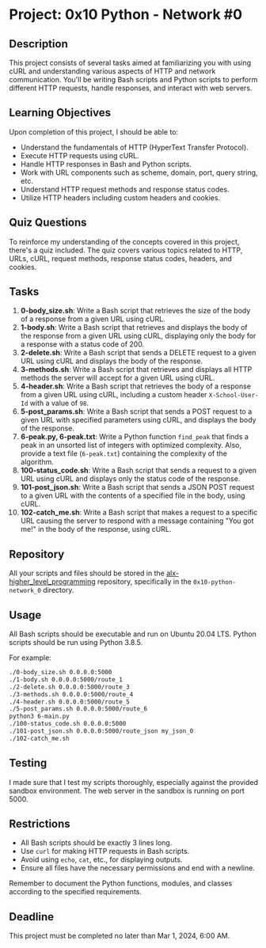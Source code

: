 # Project: 0x10 Python - Network #0

## Description

This project consists of several tasks aimed at familiarizing you with using cURL and understanding various aspects of HTTP and network communication. You'll be writing Bash scripts and Python scripts to perform different HTTP requests, handle responses, and interact with web servers.

## Learning Objectives

Upon completion of this project, I should be able to:

- Understand the fundamentals of HTTP (HyperText Transfer Protocol).
- Execute HTTP requests using cURL.
- Handle HTTP responses in Bash and Python scripts.
- Work with URL components such as scheme, domain, port, query string, etc.
- Understand HTTP request methods and response status codes.
- Utilize HTTP headers including custom headers and cookies.

## Quiz Questions

To reinforce my understanding of the concepts covered in this project, there's a quiz included. The quiz covers various topics related to HTTP, URLs, cURL, request methods, response status codes, headers, and cookies.

## Tasks

1. **0-body_size.sh**: Write a Bash script that retrieves the size of the body of a response from a given URL using cURL.
2. **1-body.sh**: Write a Bash script that retrieves and displays the body of the response from a given URL using cURL, displaying only the body for a response with a status code of 200.
3. **2-delete.sh**: Write a Bash script that sends a DELETE request to a given URL using cURL and displays the body of the response.
4. **3-methods.sh**: Write a Bash script that retrieves and displays all HTTP methods the server will accept for a given URL using cURL.
5. **4-header.sh**: Write a Bash script that retrieves the body of a response from a given URL using cURL, including a custom header `X-School-User-Id` with a value of `98`.
6. **5-post_params.sh**: Write a Bash script that sends a POST request to a given URL with specified parameters using cURL, and displays the body of the response.
7. **6-peak.py, 6-peak.txt**: Write a Python function `find_peak` that finds a peak in an unsorted list of integers with optimized complexity. Also, provide a text file (`6-peak.txt`) containing the complexity of the algorithm.
8. **100-status_code.sh**: Write a Bash script that sends a request to a given URL using cURL and displays only the status code of the response.
9. **101-post_json.sh**: Write a Bash script that sends a JSON POST request to a given URL with the contents of a specified file in the body, using cURL.
10. **102-catch_me.sh**: Write a Bash script that makes a request to a specific URL causing the server to respond with a message containing "You got me!" in the body of the response, using cURL.

## Repository

All your scripts and files should be stored in the [alx-higher_level_programming](https://github.com/waltertaya/alx-higher_level_programming) repository, specifically in the `0x10-python-network_0` directory.

## Usage

All Bash scripts should be executable and run on Ubuntu 20.04 LTS. Python scripts should be run using Python 3.8.5.

For example:

```Bash
./0-body_size.sh 0.0.0.0:5000
./1-body.sh 0.0.0.0:5000/route_1
./2-delete.sh 0.0.0.0:5000/route_3
./3-methods.sh 0.0.0.0:5000/route_4
./4-header.sh 0.0.0.0:5000/route_5
./5-post_params.sh 0.0.0.0:5000/route_6
python3 6-main.py
./100-status_code.sh 0.0.0.0:5000
./101-post_json.sh 0.0.0.0:5000/route_json my_json_0
./102-catch_me.sh
```

## Testing

I made sure that I test my scripts thoroughly, especially against the provided sandbox environment. The web server in the sandbox is running on port 5000.

## Restrictions

- All Bash scripts should be exactly 3 lines long.
- Use `curl` for making HTTP requests in Bash scripts.
- Avoid using `echo`, `cat`, etc., for displaying outputs.
- Ensure all files have the necessary permissions and end with a newline.

Remember to document the Python functions, modules, and classes according to the specified requirements.

## Deadline

This project must be completed no later than Mar 1, 2024, 6:00 AM.
